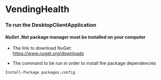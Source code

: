 # VendingHealth

### To run the DesktopClientApplication 

#### _NuGet_ .Net package manager must be installed on your computer

* The link to download NuGet:  
https://www.nuget.org/downloads 
  

* The command to be run in order to install the package dependencies    

`Install-Package packages.config`